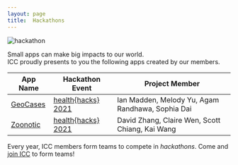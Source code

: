 ```yaml
---
layout: page
title:  Hackathons
---
```


![hackathon](https://siim.org/resource/resmgr/hackathon/Hackathon-500x286.png)

Small apps can make big impacts to our world.  
ICC proudly presents to you the following apps created by our members.

<link rel="stylesheet" href="assets/css/table.css">
<table class="styled-table">
    <thead>
        <tr>
            <th>App Name</th>
            <th>Hackathon Event</th>
            <th>Project Member</th>
        </tr>
    </thead>
    <tbody>
        <tr>
            <td><a href="https://geocases.irvinecoding.club">GeoCases</a></td>
            <td><a href="https://healthhacks.tech">health{hacks} 2021</a></td>
            <td>Ian Madden, Melody Yu, Agam Randhawa, Sophia Dai</td>
        </tr>
        <tr>
            <td><a href="https://zoonotic.irvinecoding.club">Zoonotic</a></td>
            <td><a href="https://healthhacks.tech">health{hacks} 2021</a></td>
            <td>David Zhang, Claire Wen, Scott Chiang, Kai Wang</td>
        </tr>
        <!-- and so on... -->
    </tbody>
</table>




Every year, ICC members form teams to compete in *hackathons*.  Come and <a href="/discord">join ICC</a> to form teams!
